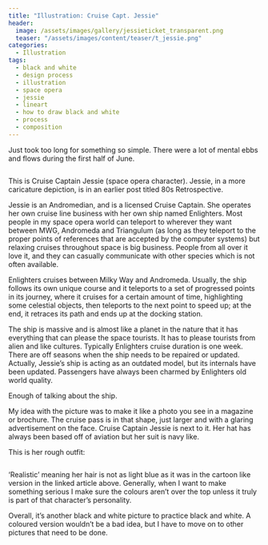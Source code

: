 ```yaml
---
title: "Illustration: Cruise Capt. Jessie"
header:
  image: /assets/images/gallery/jessieticket_transparent.png
  teaser: "/assets/images/content/teaser/t_jessie.png"
categories:
  - Illustration
tags:
  - black and white
  - design process
  - illustration
  - space opera
  - jessie
  - lineart
  - how to draw black and white
  - process
  - composition
---
```


Just took too long for something so simple. There were a lot of mental ebbs and flows during the first half of June.

<img src="{{ stuffostuff.com }}{{ site.baseurl }}/assets/images/gallery/jessieticket_transparent.png" alt="">

This is Cruise Captain Jessie (space opera character). Jessie, in a more caricature depiction, is in an earlier post titled 80s Retrospective.

Jessie is an Andromedian, and is a licensed Cruise Captain. She operates her own cruise line business with her own ship named Enlighters. Most people in my space opera world can teleport to wherever they want between MWG, Andromeda and Triangulum (as long as they teleport to the proper points of references that are accepted by the computer systems) but relaxing cruises throughout space is big business. People from all over it love it, and they can casually communicate with other species which is not often available. 

Enlighters cruises between Milky Way and Andromeda. Usually, the ship follows its own unique course and it teleports to a set of progressed points in its journey, where it cruises for a certain amount of time, highlighting some celestial objects, then teleports to the next point to speed up; at the end, it retraces its path and ends up at the docking station. 

The ship is massive and is almost like a planet in the nature that it has everything that can please the space tourists. It has to please tourists from alien and like cultures. Typically Enlighters cruise duration is one week. There are off seasons when the ship needs to be repaired or updated. Actually, Jessie’s ship is acting as an outdated model, but its internals have been updated. Passengers have always been charmed by Enlighters old world quality.

Enough of talking about the ship.

My idea with the picture was to make it like a photo you see in a magazine or brochure. The cruise pass is in that shape, just larger and with a glaring advertisement on the face. Cruise Captain Jessie is next to it. Her hat has always been based off of aviation but her suit is navy like. 

This is her rough outfit:

<img src="{{ stuffostuff.com }}{{ site.baseurl }}/assets/images/content/june/roughcoloursjessie.png" alt="">

‘Realistic’ meaning her hair is not as light blue as it was in the cartoon like version in the linked article above. Generally, when I want to make something serious I make sure the colours aren’t over the top unless it truly is part of that character’s personality. 

Overall, it’s another black and white picture to practice black and white. A coloured version wouldn’t be a bad idea, but I have to move on to other pictures that need to be done. 
